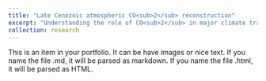```yaml
---
title: "Late Cenozoic atmospheric CO<sub>2</sub> reconstruction"
excerpt: "Understanding the role of CO<sub>2</sub> in major climate transitions. <br/><img src='/images/lvliang2.jpeg'>"
collection: research
---
```


This is an item in your portfolio. It can be have images or nice text. If you name the file .md, it will be parsed as markdown. If you name the file .html, it will be parsed as HTML. 

